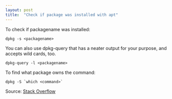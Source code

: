 ```yaml
---
layout: post
title:  "Check if package was installed with apt"
---
```

To check if packagename was installed:
```
dpkg -s <packagename>
```

You can also use dpkg-query that has a neater output for your purpose, and accepts wild cards, too.
```
dpkg-query -l <packagename>
```

To find what package owns the command:
```
dpkg -S `which <command>`
```

Source: [Stack Overflow] 

[Stack Overflow]: https://stackoverflow.com/questions/1298066/how-can-i-check-if-a-package-is-installed-and-install-it-if-not
